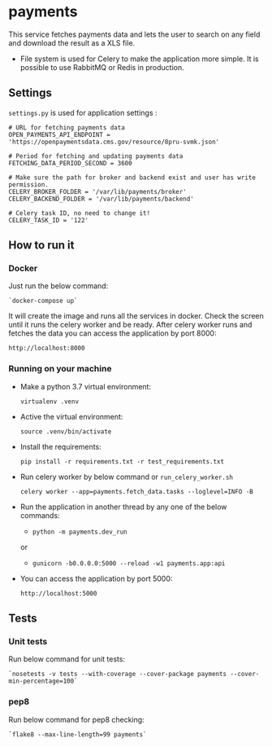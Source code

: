 # payments

This service fetches payments data and lets the user to search on any 
field and download the result as a XLS file.

* File system is used for Celery to make the application more simple.
 It is possible to use RabbitMQ or Redis in production.
  
## Settings
`settings.py` is used for application settings :

```
# URL for fetching payments data
OPEN_PAYMENTS_API_ENDPOINT = 'https://openpaymentsdata.cms.gov/resource/8pru-svmk.json'

# Period for fetching and updating payments data
FETCHING_DATA_PERIOD_SECOND = 3600

# Make sure the path for broker and backend exist and user has write permission.
CELERY_BROKER_FOLDER = '/var/lib/payments/broker'
CELERY_BACKEND_FOLDER = '/var/lib/payments/backend'

# Celery task ID, no need to change it!
CELERY_TASK_ID = '122'
```

## How to run it

### Docker

Just run the below command:

    `docker-compose up`

It will create the image and runs all the services in docker.
Check the screen until it runs the celery worker and be ready. 
After celery worker runs and fetches the data you can access
the application by port 8000:

`http://localhost:8000` 

### Running on your machine

* Make a python 3.7 virtual environment:

    `virtualenv .venv`

* Active the virtual environment:

    `source .venv/bin/activate`

*  Install the requirements:

    `pip install -r requirements.txt -r test_requirements.txt`

* Run celery worker by below command or `run_celery_worker.sh`

    `celery worker --app=payments.fetch_data.tasks --loglevel=INFO -B`

* Run the application in another thread by any one of the below commands:

    * `python -m payments.dev_run`
    
    or
    * `gunicorn -b0.0.0.0:5000 --reload -w1 payments.app:api`

* You can access the application by port 5000:

    `http://localhost:5000`
    
## Tests 

### Unit tests

Run below command for unit tests:
 
    `nosetests -v tests --with-coverage --cover-package payments --cover-min-percentage=100`
    
### pep8

Run below command for pep8 checking:

    `flake8 --max-line-length=99 payments`